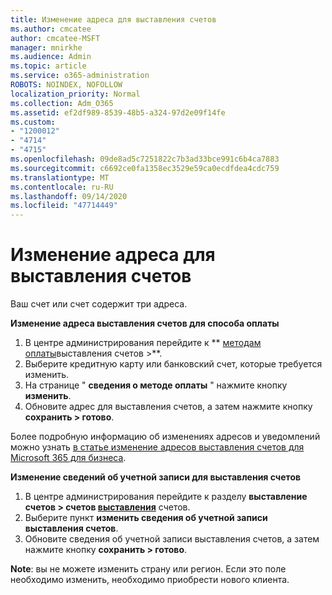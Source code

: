 ```yaml
---
title: Изменение адреса для выставления счетов
ms.author: cmcatee
author: cmcatee-MSFT
manager: mnirkhe
ms.audience: Admin
ms.topic: article
ms.service: o365-administration
ROBOTS: NOINDEX, NOFOLLOW
localization_priority: Normal
ms.collection: Adm_O365
ms.assetid: ef2df989-8539-48b5-a324-97d2e09f14fe
ms.custom:
- "1200012"
- "4714"
- "4715"
ms.openlocfilehash: 09de8ad5c7251822c7b3ad33bce991c6b4ca7883
ms.sourcegitcommit: c6692ce0fa1358ec3529e59ca0ecdfdea4cdc759
ms.translationtype: MT
ms.contentlocale: ru-RU
ms.lasthandoff: 09/14/2020
ms.locfileid: "47714449"
---
```

# <a name="change-your-billing-address"></a>Изменение адреса для выставления счетов

Ваш счет или счет содержит три адреса.

**Изменение адреса выставления счетов для способа оплаты**

1. В центре администрирования перейдите к ** [методам оплаты](https://go.microsoft.com/fwlink/p/?linkid=2018806)выставления счетов >**.
2. Выберите кредитную карту или банковский счет, которые требуется изменить.
3. На странице " **сведения о методе оплаты** " нажмите кнопку **изменить**.
4. Обновите адрес для выставления счетов, а затем нажмите кнопку **сохранить > готово**.

Более подробную информацию об изменениях адресов и уведомлений можно узнать [в статье изменение адресов выставления счетов для Microsoft 365 для бизнеса](https://docs.microsoft.com/microsoft-365/commerce/billing-and-payments/change-your-billing-addresses?view=o365-worldwide).

**Изменение сведений об учетной записи для выставления счетов**

1. В центре администрирования перейдите к разделу **выставление счетов > счетов [выставления](https://admin.microsoft.com/Adminportal/Home?source=applauncher#/BillingAccounts/billing-accounts)** счетов.
2. Выберите пункт **изменить сведения об учетной записи выставления счетов**.
3. Обновите сведения об учетной записи выставления счетов, а затем нажмите кнопку **сохранить > готово**.

**Note**: вы не можете изменить страну или регион. Если это поле необходимо изменить, необходимо приобрести нового клиента.
